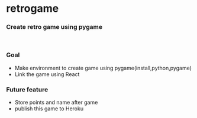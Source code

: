 # retrogame
### Create retro game using pygame

<br>

### Goal
- Make environment to create game using pygame(install,python,pygame)
- Link the game using React

### Future feature
- Store points and name after game
- publish this game to Heroku


